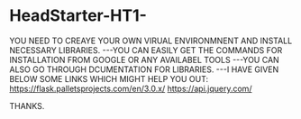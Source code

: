 # HeadStarter-HT1-

YOU NEED TO CREAYE YOUR OWN VIRUAL ENVIRONMNENT AND INSTALL NECESSARY LIBRARIES.
---YOU CAN EASILY GET THE COMMANDS FOR INSTALLATION FROM GOOGLE OR ANY AVAILABEL TOOLS
---YOU CAN ALSO GO THROUGH DCUMENTATION FOR LIBRARIES.
---I HAVE GIVEN BELOW SOME LINKS WHICH MIGHT HELP YOU OUT:
https://flask.palletsprojects.com/en/3.0.x/
https://api.jquery.com/


THANKS.

